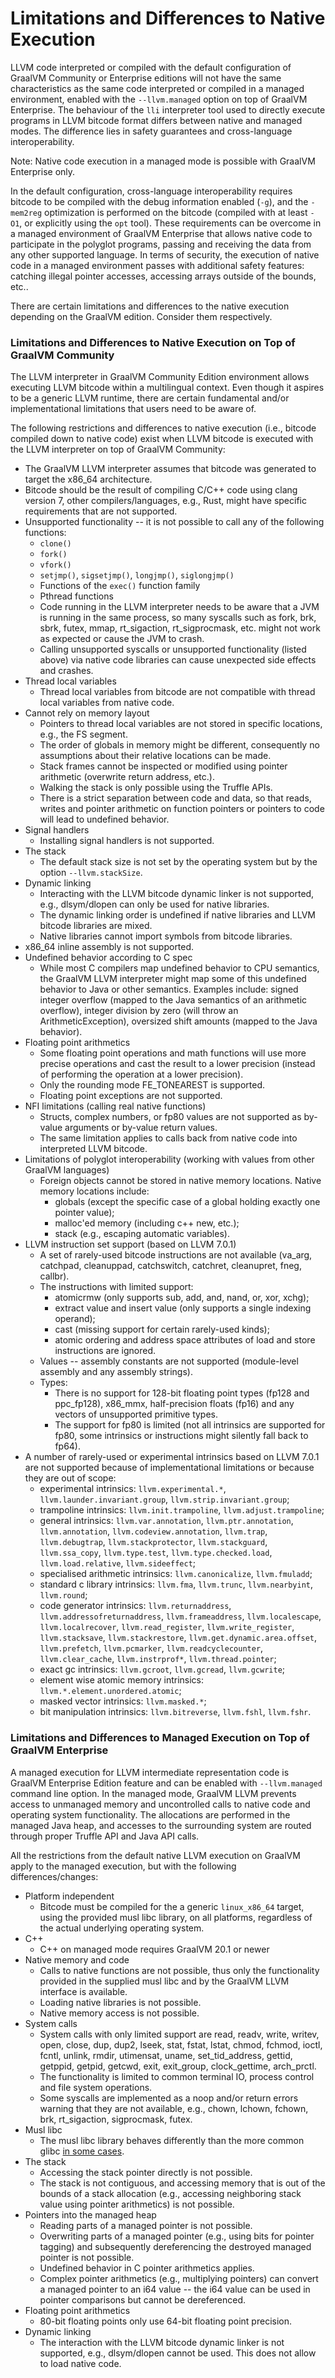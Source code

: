 # Limitations and Differences to Native Execution

LLVM code interpreted or compiled with the default configuration of GraalVM
Community or Enterprise editions will not have the same characteristics as the
same code interpreted or compiled in a managed environment, enabled
with the `--llvm.managed` option on top of GraalVM Enterprise. The
behaviour of the `lli` interpreter tool used to directly execute programs
in LLVM bitcode format differs between native and managed modes. The
difference lies in safety guarantees and cross-language interoperability.

Note: Native code execution in a managed mode is possible with GraalVM Enterprise only.

In the default configuration, cross-language interoperability requires bitcode
to be compiled with the debug information enabled (`-g`), and the `-mem2reg`
optimization is performed on the bitcode (compiled with at least `-O1`, or
explicitly using the `opt` tool). These requirements can be overcome in a
managed environment of GraalVM Enterprise that allows native code to participate in the
polyglot programs, passing and receiving the data from any other supported
language. In terms of security, the execution of native code in a managed
environment passes with additional safety features: catching illegal pointer
accesses, accessing arrays outside of the bounds, etc..

There are certain limitations and differences to the native execution depending on the GraalVM edition.
Consider them respectively.

### Limitations and Differences to Native Execution on Top of GraalVM Community

The LLVM interpreter in GraalVM Community Edition environment allows executing LLVM bitcode within a
multilingual context. Even though it aspires to be a generic LLVM runtime, there
are certain fundamental and/or implementational limitations that users need to
be aware of.

The following restrictions and differences to native execution (i.e., bitcode compiled down to native code) exist when LLVM bitcode is executed with the LLVM interpreter on top of GraalVM Community:

* The GraalVM LLVM interpreter assumes that bitcode was generated to target the x86_64 architecture.
* Bitcode should be the result of compiling C/C++ code using clang version 7, other compilers/languages, e.g., Rust, might have specific requirements that are not supported.
* Unsupported functionality -- it is not possible to call any of the following functions:
  * `clone()`
  * `fork()`
  * `vfork()`
  * `setjmp()`, `sigsetjmp()`, `longjmp()`, `siglongjmp()`
  * Functions of the `exec()` function family
  * Pthread functions
  * Code running in the LLVM interpreter needs to be aware that a JVM is running in the same process, so many syscalls such as fork, brk, sbrk, futex, mmap, rt_sigaction, rt_sigprocmask, etc. might not work as expected or cause the JVM to crash.
  * Calling unsupported syscalls or unsupported functionality (listed above) via native code libraries can cause unexpected side effects and crashes.
* Thread local variables
  * Thread local variables from bitcode are not compatible with thread local variables from native code.
* Cannot rely on memory layout
  * Pointers to thread local variables are not stored in specific locations, e.g., the FS segment.
  * The order of globals in memory might be different, consequently no assumptions about their relative locations can be made.
  * Stack frames cannot be inspected or modified using pointer arithmetic (overwrite return address, etc.).
  * Walking the stack is only possible using the Truffle APIs.
  * There is a strict separation between code and data, so that reads, writes and pointer arithmetic on function pointers or pointers to code will lead to undefined behavior.
* Signal handlers
  * Installing signal handlers is not supported.
* The stack
  * The default stack size is not set by the operating system but by the option `--llvm.stackSize`.
* Dynamic linking
  * Interacting with the LLVM bitcode dynamic linker is not supported, e.g., dlsym/dlopen can only be used for native libraries.
  * The dynamic linking order is undefined if native libraries and LLVM bitcode libraries are mixed.
  * Native libraries cannot import symbols from bitcode libraries.
* x86_64 inline assembly is not supported.
* Undefined behavior according to C spec
  * While most C compilers map undefined behavior to CPU semantics, the GraalVM LLVM interpreter might map some of this undefined behavior to Java or other semantics. Examples include: signed integer overflow (mapped to the Java semantics of an arithmetic overflow), integer division by zero (will throw an ArithmeticException), oversized shift amounts (mapped to the Java behavior).
* Floating point arithmetics
  * Some floating point operations and math functions will use more precise operations and cast the result to a lower precision (instead of performing the operation at a lower precision).
  * Only the rounding mode FE_TONEAREST is supported.
  * Floating point exceptions are not supported.
* NFI limitations (calling real native functions)
  * Structs, complex numbers, or fp80 values are not supported as by-value arguments or by-value return values.
  * The same limitation applies to calls back from native code into interpreted LLVM bitcode.
* Limitations of polyglot interoperability (working with values from other GraalVM languages)
  * Foreign objects cannot be stored in native memory locations. Native memory locations include:
    - globals (except the specific case of a global holding exactly one pointer value);
    - malloc'ed memory (including c++ new, etc.);
    - stack (e.g., escaping automatic variables).
* LLVM instruction set support (based on LLVM 7.0.1)
  * A set of rarely-used bitcode instructions are not available (va_arg, catchpad, cleanuppad, catchswitch, catchret, cleanupret, fneg, callbr).
  * The instructions with limited support:
    - atomicrmw (only supports sub, add, and, nand, or, xor, xchg);
    - extract value and insert value (only supports a single indexing operand);
    - cast (missing support for certain rarely-used kinds);
    - atomic ordering and address space attributes of load and store instructions are ignored.
  * Values -- assembly constants are not supported (module-level assembly and any assembly strings).
  * Types:
    - There is no support for 128-bit floating point types (fp128 and ppc_fp128), x86_mmx, half-precision floats (fp16) and any vectors of unsupported primitive types.
    - The support for fp80 is limited (not all intrinsics are supported for fp80, some intrinsics or instructions might silently fall back to fp64).
* A number of rarely-used or experimental intrinsics based on LLVM 7.0.1 are not supported because of implementational limitations or because they are out of scope:
  * experimental intrinsics: `llvm.experimental.*`, `llvm.launder.invariant.group`, `llvm.strip.invariant.group`;
  * trampoline intrinsics: `llvm.init.trampoline`, `llvm.adjust.trampoline`;
  * general intrinsics: `llvm.var.annotation`, `llvm.ptr.annotation`, `llvm.annotation`, `llvm.codeview.annotation`, `llvm.trap`, `llvm.debugtrap`, `llvm.stackprotector`, `llvm.stackguard`, `llvm.ssa_copy`, `llvm.type.test`, `llvm.type.checked.load`, `llvm.load.relative`, `llvm.sideeffect`;
  * specialised arithmetic intrinsics: `llvm.canonicalize`, `llvm.fmuladd`;
  * standard c library intrinsics: `llvm.fma`, `llvm.trunc`, `llvm.nearbyint`, `llvm.round`;
  * code generator intrinsics: `llvm.returnaddress`, `llvm.addressofreturnaddress`, `llvm.frameaddress`, `llvm.localescape`, `llvm.localrecover`, `llvm.read_register`, `llvm.write_register`, `llvm.stacksave`, `llvm.stackrestore`, `llvm.get.dynamic.area.offset`, `llvm.prefetch`, `llvm.pcmarker`, `llvm.readcyclecounter`, `llvm.clear_cache`, `llvm.instrprof*`, `llvm.thread.pointer`;
  * exact gc intrinsics: `llvm.gcroot`, `llvm.gcread`, `llvm.gcwrite`;
  * element wise atomic memory intrinsics: `llvm.*.element.unordered.atomic`;
  * masked vector intrinsics: `llvm.masked.*`;
  * bit manipulation intrinsics: `llvm.bitreverse`, `llvm.fshl`, `llvm.fshr`.

### Limitations and Differences to Managed Execution on Top of GraalVM Enterprise

A managed execution for LLVM intermediate representation code is GraalVM
Enterprise Edition feature  and can be enabled with `--llvm.managed` command
line option. In the managed mode, GraalVM LLVM prevents access to unmanaged
memory and uncontrolled calls to native code and operating system functionality.
The allocations are performed in the managed Java heap, and accesses to the
surrounding system are routed through proper Truffle API and Java API calls.

 All the restrictions from the default native LLVM execution on GraalVM apply
 to the managed execution, but with the following differences/changes:

  * Platform independent
    * Bitcode must be compiled for the a generic `linux_x86_64` target, using the provided musl libc library, on all platforms, regardless of the actual underlying operating system.
  * C++
    * C++ on managed mode requires GraalVM 20.1 or newer
  * Native memory and code
    * Calls to native functions are not possible, thus only the functionality provided in the supplied musl libc and by the GraalVM LLVM interface is available.
    * Loading native libraries is not possible.
    * Native memory access is not possible.
  * System calls
    * System calls with only limited support are read, readv, write, writev, open, close, dup, dup2, lseek, stat, fstat, lstat, chmod, fchmod, ioctl, fcntl, unlink, rmdir, utimensat, uname, set_tid_address, gettid, getppid, getpid, getcwd, exit, exit_group, clock_gettime, arch_prctl.
    * The functionality is limited to common terminal IO, process control and file system operations.
    * Some syscalls are implemented as a noop and/or return errors warning that they are not available, e.g., chown, lchown, fchown, brk, rt_sigaction, sigprocmask, futex.
  * Musl libc
    * The musl libc library behaves differently than the more common glibc [in some cases](https://wiki.musl-libc.org/functional-differences-from-glibc.html).
  * The stack
    * Accessing the stack pointer directly is not possible.
    * The stack is not contiguous, and accessing memory that is out of the bounds of a stack allocation (e.g., accessing neighboring stack value using pointer arithmetics) is not possible.
  * Pointers into the managed heap  
    * Reading parts of a managed pointer is not possible.
    * Overwriting parts of a managed pointer (e.g., using bits for pointer tagging) and subsequently dereferencing the destroyed managed pointer is not possible.
    * Undefined behavior in C pointer arithmetics applies.
    * Complex pointer arithmetics (e.g., multiplying pointers) can convert a managed pointer to an i64 value -- the i64 value can be used in pointer comparisons but cannot be dereferenced.
  * Floating point arithmetics
    * 80-bit floating points only use 64-bit floating point precision.
  * Dynamic linking
    * The interaction with the LLVM bitcode dynamic linker is not supported, e.g., dlsym/dlopen cannot be used. This does not allow to load native code.
